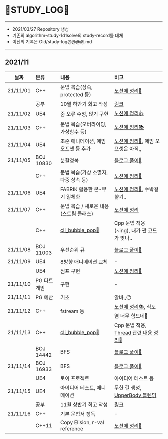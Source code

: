 # 📜STUDY_LOG📜
---
- 2021/03/27 Repository 생성
- 기존의 algorithm-study-1d1solve의 study-record를 대체
- 이전의 기록은 Old/study-log@@@@.md
---
## 2021/11

<div markdown="1">

|날짜|분류|내용|비고|
|----|:----|:----|:----|
|21/11/01|C++|문법 복습(상속, protected 등)|[노션에 정리📘](https://oriburger.notion.site/Inheritance-812902a6ecc143ba8fb62ddb3a0d3390)|
||공부|10월 하반기 회고 작성|[링크](https://blog.naver.com/uss425/222555113882)|
|21/11/02|UE4|줌 오류 수정, 앉기 구현|[노션에 정리👍](https://oriburger.notion.site/8-Crouch-446744e669924fe2a45bd65b672a6d87)|
|21/11/03|C++|문법 복습(오버라이딩, 가상함수 등)|[노션에 정리📚](https://oriburger.notion.site/14-5c332ce2cec14832bf4d24484999cf0d)|
|21/11/04|UE4|조준 애니메이션, 에임 오프셋 등 추가|[노션에 정리🤖](https://oriburger.notion.site/TPS-3204e7ab49d0444ea5720c006405a6af), 에임 오프셋은 아직,,|
|21/11/05|BOJ 10830|분할정복|[블로그 풀이📔](https://blog.naver.com/uss425/222559378922)|
||C++|문법 복습(가상 소멸자, 다중 상속 등)|[노션에 정리📙](https://oriburger.notion.site/14-5c332ce2cec14832bf4d24484999cf0d)|
|21/11/06|UE4|FABRIK 활용한 본-무기 일체화|[노션에 정리📄](https://oriburger.notion.site/FABRIK-16f6be7aa18a4177b035589cb60b6d3d), 수박겉햝기..|
|21/11/07|C++|문법 복습 / 새로운 내용(스트림 클래스)|[노션에 정리](https://www.notion.so/oriburger/15-C-I-O-istream-ostream-9cae5265b3754df18be5117cc4882abf)|
||C++|[cli_bubble_pop🎈](https://github.com/Oriburger/toy_project___cli_bubble_pop)|Cpp 문법 적용(~ing), 내가 짠 코드가 맞나..|
|21/11/08|BOJ 11003|우선순위 큐|[블로그 풀이📗](https://blog.naver.com/uss425/222561831663)|
|21/11/09|UE4|8방향 애니메이션 교체|-|
||UE4|점프 구현|[노션에 정리📃](https://oriburger.notion.site/Jump-673c7df35e814f3295150c82498bc15a)|
|21/11/10|PG 다트게임|구현|-|
|21/11/11|PG 예산|기초|알바,,😶|
|21/11/12|C++|fstream 등|[노션에 정리📚](https://oriburger.notion.site/16-C-294d0e19e756415ca4eeeeeb7f765739), 식도염 너무 힘드네🥲|
|21/11/13|C++|[cli_bubble_pop🎈](https://github.com/Oriburger/toy_project___cli_bubble_pop)|Cpp 문법 적용, [Thread 관련 내용 정리📃](https://www.notion.so/oriburger/std-thread-87c1a77b2ef44af1a819b541c3e99ef8)|
||BOJ 14442|BFS|[블로그 풀이📘](https://blog.naver.com/uss425/222567111344)|
|21/11/14|BOJ 16933|BFS|[블로그 풀이📙](https://blog.naver.com/uss425/222567740430)|
||UE4|토이 프로젝트|아이디어 테스트 등|
|21/11/15|UE4|아이디어 테스트, 애니메이션|무한 길 생성, [UpperBody 블렌딩](https://oriburger.notion.site/Upperbody-f6b495b8121c474785d973bc2fed3320)|
||공부|11월 상반기 회고 작성|[링크](https://blog.naver.com/uss425/222568967614)|
|21/11/16|C++|기본 문법서 정독|-|
||C++11|Copy Elision, r-val reference|[노션에 정리📒](https://oriburger.notion.site/r-value-reference-b50e7f66ab2c400292be77cdc72f462a)|
</div>

<!--
|21/11/17|PG 나머지가 1되는...|기초|https://programmers.co.kr/learn/courses/30/lessons/87389|
|21/11/18|PG 나누어 떨어지는 ..|기초|https://programmers.co.kr/learn/courses/30/lessons/12910|
|21/11/19|PG 가운데 글자|기초|https://programmers.co.kr/learn/courses/30/lessons/12903|


- 📔📚📙📘📗📒📃📜📄📑

-->
